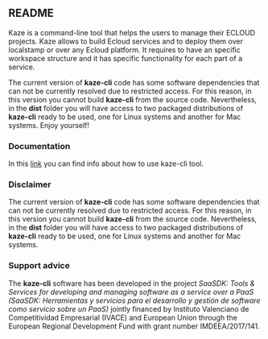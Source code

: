 ## README

Kaze is a command-line tool that helps the users to manage their ECLOUD projects.
Kaze allows to build Ecloud services and to deploy them over localstamp or over any Ecloud platform.
It requires to have an specific workspace structure and it has specific functionality for each part of a service.

The current version of **kaze-cli** code has some software dependencies that can not be currently resolved due to restricted access. For this reason, in this version you cannot build **kaze-cli** from the source code. Nevertheless, in the **dist** folder you will have access to two packaged distributions of **kaze-cli** ready to be used, one for Linux systems and another for Mac systems. Enjoy yourself!

### Documentation

In this [link](docs/manual.pdf) you can find info about how to use kaze-cli tool.

### Disclaimer

The current version of **kaze-cli** code has some software dependencies that can not be currently resolved due to restricted access. For this reason, in this version you cannot build **kaze-cli** from the source code. Nevertheless, in the **dist** folder you will have access to two packaged distributions of **kaze-cli** ready to be used, one for Linux systems and another for Mac systems.

### Support advice

The **kaze-cli** software has been developed in the project *SaaSDK: Tools & Services for developing and managing software as a service over a PaaS (SaaSDK: Herramientas y servicios para el desarrollo y gestión de software como servicio sobre un PaaS)* jointly financed by Instituto Valenciano de Competitividad Empresarial (IVACE) and European Union through the European Regional Development Fund with grant number IMDEEA/2017/141.